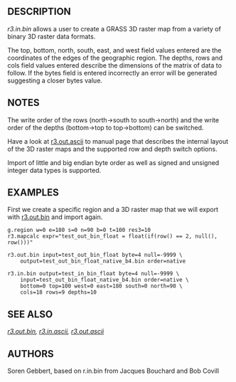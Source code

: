 ## DESCRIPTION

*r3.in.bin* allows a user to create a GRASS 3D raster map from a variety
of binary 3D raster data formats.

The top, bottom, north, south, east, and west field values entered are
the coordinates of the edges of the geographic region. The depths, rows
and cols field values entered describe the dimensions of the matrix of
data to follow. If the bytes field is entered incorrectly an error will
be generated suggesting a closer bytes value.

## NOTES

The write order of the rows (north-\>south to south-\>north) and the
write order of the depths (bottom-\>top to top-\>bottom) can be
switched.

Have a look at [r3.out.ascii](r3.out.ascii.md) to manual page that
describes the internal layout of the 3D raster maps and the supported
row and depth switch options.

Import of little and big endian byte order as well as signed and
unsigned integer data types is supported.

## EXAMPLES

First we create a specific region and a 3D raster map that we will
export with [r3.out.bin](r3.out.bin.md) and import again.

```shell
g.region w=0 e=180 s=0 n=90 b=0 t=100 res3=10
r3.mapcalc expr="test_out_bin_float = float(if(row() == 2, null(), row()))"

r3.out.bin input=test_out_bin_float byte=4 null=-9999 \
    output=test_out_bin_float_native_b4.bin order=native

r3.in.bin output=test_in_bin_float byte=4 null=-9999 \
    input=test_out_bin_float_native_b4.bin order=native \
    bottom=0 top=100 west=0 east=180 south=0 north=90 \
    cols=18 rows=9 depths=10
```

## SEE ALSO

*[r3.out.bin](r3.out.bin.md), [r3.in.ascii](r3.in.ascii.md),
[r3.out.ascii](r3.out.ascii.md)*

## AUTHORS

Soren Gebbert, based on r.in.bin from Jacques Bouchard and Bob Covill
